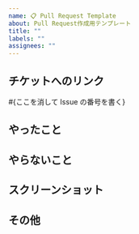 ```yaml
---
name: 📋 Pull Request Template
about: Pull Request作成用テンプレート
title: ""
labels: ""
assignees: ""
---
```


## チケットへのリンク

<!-- 関連IssueのURLなど -->

#{ここを消して Issue の番号を書く}

## やったこと

<!-- このプルリクで何をしたのか？ -->

## やらないこと

<!-- このプルリクでやらないこと（あれば。ない場合は「無し」でOK） -->

## スクリーンショット

## その他

<!-- レビュワーへの補足や懸念点や重点的に見て欲しい箇所 -->
